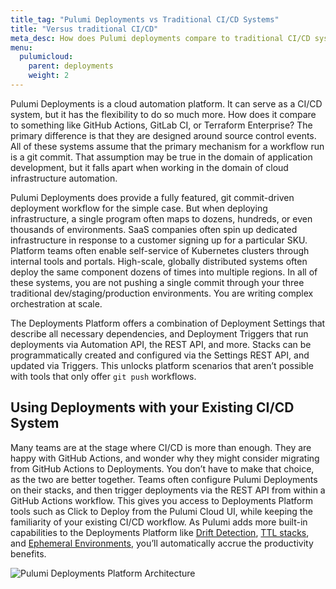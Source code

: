 ```yaml
---
title_tag: "Pulumi Deployments vs Traditional CI/CD Systems"
title: "Versus traditional CI/CD"
meta_desc: How does Pulumi deployments compare to traditional CI/CD systems?
menu:
  pulumicloud:
    parent: deployments
    weight: 2
---
```


Pulumi Deployments is a cloud automation platform. It can serve as a CI/CD system, but it has the flexibility to do so much more. How does it compare to something like GitHub Actions, GitLab CI, or Terraform Enterprise? The primary difference is that they are designed around source control events. All of these systems assume that the primary mechanism for a workflow run is a git commit. That assumption may be true in the domain of application development, but it falls apart when working in the domain of cloud infrastructure automation.

Pulumi Deployments does provide a fully featured, git commit-driven deployment workflow for the simple case. But when deploying infrastructure, a single program often maps to dozens, hundreds, or even thousands of environments. SaaS companies often spin up dedicated infrastructure in response to a customer signing up for a particular SKU. Platform teams often enable self-service of Kubernetes clusters through internal tools and portals. High-scale, globally distributed systems often deploy the same component dozens of times into multiple regions. In all of these systems, you are not pushing a single commit through your three traditional dev/staging/production environments. You are writing complex orchestration at scale.

The Deployments Platform offers a combination of Deployment Settings that describe all necessary dependencies, and Deployment Triggers that run deployments via Automation API, the REST API, and more. Stacks can be programmatically created and configured via the Settings REST API, and updated via Triggers. This unlocks platform scenarios that aren’t possible with tools that only offer `git push` workflows.

## Using Deployments with your Existing CI/CD System

Many teams are at the stage where CI/CD is more than enough. They are happy with GitHub Actions, and wonder why they might consider migrating from GitHub Actions to Deployments. You don’t have to make that choice, as the two are better together. Teams often configure Pulumi Deployments on their stacks, and then trigger deployments via the REST API from within a GitHub Actions workflow. This gives you access to Deployments Platform tools such as Click to Deploy from the Pulumi Cloud UI, while keeping the familiarity of your existing CI/CD workflow. As Pulumi adds more built-in capabilities to the Deployments Platform like [Drift Detection](https://github.com/pulumi/service-requests/issues/173), [TTL stacks](https://github.com/pulumi/service-requests/issues/149), and [Ephemeral Environments](https://github.com/pulumi/service-requests/issues/206), you’ll automatically accrue the productivity benefits.

![Pulumi Deployments Platform Architecture](../deployments.png)
